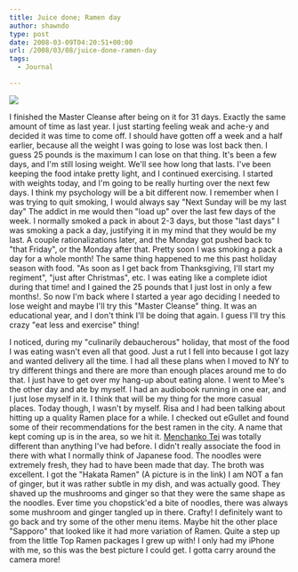 ```yaml
---
title: Juice done; Ramen day
author: shawndo
type: post
date: 2008-03-09T04:20:51+00:00
url: /2008/03/08/juice-done-ramen-day
tags:
  - Journal

---
```

![](/images/2008/03/ramen-day.jpg)

I finished the Master Cleanse after being on it for 31 days. Exactly the same amount of time as last year. I just starting feeling weak and ache-y and decided it was time to come off. I should have gotten off a week and a half earlier, because all the weight I was going to lose was lost back then. I guess 25 pounds is the maximum I can lose on that thing. It's been a few days, and I'm still losing weight. We'll see how long that lasts. I've been keeping the food intake pretty light, and I continued exercising. I started with weights today, and I'm going to be really hurting over the next few days. I think my psychology will be a bit different now. I remember when I was trying to quit smoking, I would always say "Next Sunday will be my last day" The addict in me would then "load up" over the last few days of the week. I normally smoked a pack in about 2-3 days, but those "last days" I was smoking a pack a day, justifying it in my mind that they would be my last. A couple rationalizations later, and the Monday got pushed back to "that Friday", or the Monday after that. Pretty soon I was smoking a pack a day for a whole month! The same thing happened to me this past holiday season with food. "As soon as I get back from Thanksgiving, I'll start my regiment", "just after Christmas", etc. I was eating like a complete idiot during that time! and I gained the 25 pounds that I just lost in only a few months!. So now I'm back where I started a year ago deciding I needed to lose weight and maybe I'll try this "Master Cleanse" thing. It was an educational year, and I don't think I'll be doing that again. I guess I'll try this crazy "eat less and exercise" thing!  

I noticed, during my "culinarily debaucherous" holiday, that most of the food I was eating wasn't even all that good. Just a rut I fell into because I got lazy and wanted delivery all the time. I had all these plans when I moved to NY to try different things and there are more than enough places around me to do that. I just have to get over my hang-up about eating alone. I went to Mee's the other day and ate by myself. I had an audiobook running in one ear, and I just lose myself in it. I think that will be my thing for the more casual places. Today though, I wasn't by myself. Risa and I had been talking about hitting up a quality Ramen place for a while. I checked out eGullet and found some of their recommendations for the best ramen in the city. A name that kept coming up is in the area, so we hit it. [Menchanko Tei][1] was totally different than anything I've had before. I didn't really associate the food in there with what I normally think of Japanese food. The noodles were extremely fresh, they had to have been made that day. The broth was excellent. I got the "Hakata Ramen" (A picture is in the link) I am NOT a fan of ginger, but it was rather subtle in my dish, and was actually good. They shaved up the mushrooms and ginger so that they were the same shape as the noodles. Ever time you chopstick'ed a bite of noodles, there was always some mushroom and ginger tangled up in there. Crafty! I definitely want to go back and try some of the other menu items. Maybe hit the other place "Sapporo" that looked like it had more variation of Ramen. Quite a step up from the little Top Ramen packages I grew up with! I only had my iPhone with me, so this was the best picture I could get. I gotta carry around the camera more!

 [1]: http://www.menchankotei.com/